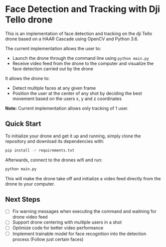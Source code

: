 # Face Detection and Tracking with Dji Tello drone

This is an implementation of face detection and tracking on the dji Tello drone based on a HAAR Cascade using OpenCV and Python 3.6.

The current implementation allows the user to:

- Launch the drone through the command line using `python main.py`
- Receive video feed from the drone to the computer and visualize the face detection carried out by the drone

It allows the drone to:

- Detect multiple faces at any given frame
- Position the user at the center of any shot by deciding the best movement based on the users x, y and z coordinates

**Note:** Current implementation allows only tracking of 1 user.

## Quick Start

To initialize your drone and get it up and running, simply clone the repository and download its dependencies with:

```bash
pip install -r requirements.txt
```

Afterwards, connect to the drones wifi and run:

```bash
python main.py
```

This will make the drone take off and initialize a video feed directly from the drone to your computer.

## Next Steps

- [ ] Fix warning messages when executing the command and waitning for drone video feed
- [ ] Support drone centering with multiple users in a shot
- [ ] Optimize code for better video performance
- [ ] Implement trainable model for face recognition into the detection process (Follow just certain faces)
